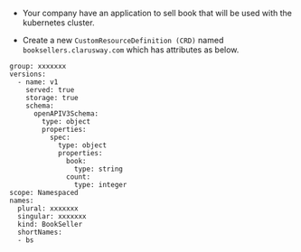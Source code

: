 - Your company have an application to sell book that will be used with the kubernetes cluster. 

- Create a new `CustomResourceDefinition (CRD)` named `booksellers.clarusway.com` which has attributes as below.

```
group: xxxxxxx
versions:
  - name: v1
    served: true
    storage: true
    schema:
      openAPIV3Schema:
        type: object
        properties:
          spec:
            type: object
            properties:
              book:
                type: string
              count:
                type: integer
scope: Namespaced
names:
  plural: xxxxxxx
  singular: xxxxxxx
  kind: BookSeller
  shortNames:
  - bs
```
